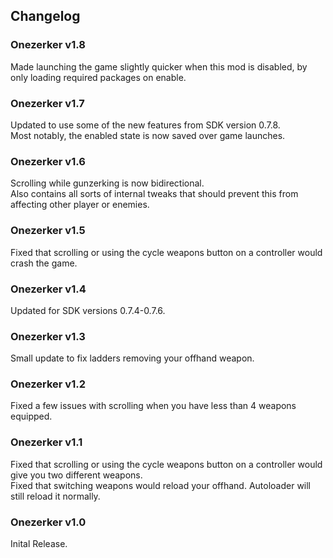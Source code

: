 ## Changelog

### Onezerker v1.8
Made launching the game slightly quicker when this mod is disabled, by only loading required packages on enable.

### Onezerker v1.7
Updated to use some of the new features from SDK version 0.7.8.    
Most notably, the enabled state is now saved over game launches.

### Onezerker v1.6
Scrolling while gunzerking is now bidirectional.    
Also contains all sorts of internal tweaks that should prevent this from affecting other player or enemies.

### Onezerker v1.5
Fixed that scrolling or using the cycle weapons button on a controller would crash the game.

### Onezerker v1.4
Updated for SDK versions 0.7.4-0.7.6.

### Onezerker v1.3
Small update to fix ladders removing your offhand weapon.

### Onezerker v1.2
Fixed a few issues with scrolling when you have less than 4 weapons equipped.

### Onezerker v1.1
Fixed that scrolling or using the cycle weapons button on a controller would give you two different weapons.    
Fixed that switching weapons would reload your offhand. Autoloader will still reload it normally.

### Onezerker v1.0
Inital Release.
